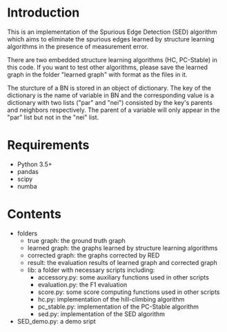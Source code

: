 # Introduction
This is an implementation of the Spurious Edge Detection (SED) algorithm which aims to eliminate the spurious edges learned by structure learning algorithms in the presence of measurement error.

There are two embedded structure learning algorithms (HC, PC-Stable) in this code. If you want to test other algorithms, please save the learned graph in the folder "learned graph" with format as the files in it.

The sturcture of a BN is stored in an object of dictionary. The key of the dictionary is the name of variable in BN and the corresponding value is a dictionary with two lists ("par" and "nei") consisted by the key's parents and neighbors respectively. The parent of a variable will only appear in the "par" list but not in the "nei" list. 
# Requirements
- Python 3.5+
- pandas
- scipy
- numba

# Contents
- folders
    - true graph: the ground truth graph
    - learned graph: the graphs learned by structure learning algorithms
    - corrected graph: the graphs corrected by RED
    - result: the evaluation results of learned graph and corrected graph
    - lib: a folder with necessary scripts including:
        - accessory.py: some auxiliary functions used in other scripts
        - evaluation.py: the F1 evaluation
        - score.py: some score computing functions used in other scripts
        - hc.py: implementation of the hill-climbing algorithm
        - pc_stable.py: implementation of the PC-Stable algorithm
        - sed.py: implementation of the SED algorithm
- SED_demo.py: a demo sript
